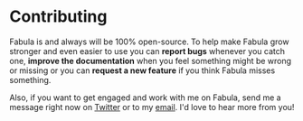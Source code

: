 # Contributing

Fabula is and always will be 100% open-source. To help make Fabula grow stronger and even easier to use you can **report bugs** whenever you catch one, **improve the documentation** when you feel something might be wrong or missing or you can **request a new feature** if you think Fabula misses something. 

Also, if you want to get engaged and work with me on Fabula, send me a message right now on <a href="https://www.twitter.com/elpoteta" target="_blank">Twitter</a> or to my <a href="mailto:fabulabruno@gmail.com" target="_blank">email</a>. I'd love to hear more from you!